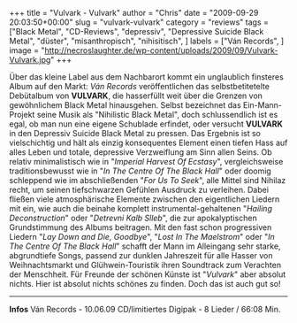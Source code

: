+++
title = "Vulvark - Vulvark"
author = "Chris"
date = "2009-09-29 20:03:50+00:00"
slug = "vulvark-vulvark"
category = "reviews"
tags = ["Black Metal", "CD-Reviews", "depressiv", "Depressive Suicide Black Metal", "düster", "misanthropisch", "nihisitisch", ]
labels = ["Ván Records", ]
image = "http://necroslaughter.de/wp-content/uploads/2009/09/Vulvark-Vulvark.jpg"
+++

Über das kleine Label aus dem Nachbarort kommt ein unglaublich finsteres Album auf den Markt: _Ván Records_ veröffentlichen das selbstbetitetelte Debütalbum von **VULVARK**, die hasserfüllt weit über die Grenzen von gewöhnlichem Black Metal hinausgehen. Selbst bezeichnet das Ein-Mann-Projekt seine Musik als "Nihilistic Black Metal", doch schlussendlich ist es egal, ob man nun eine eigene Schublade erfindet, oder versucht **VULVARK** in den Depressiv Suicide Black Metal zu pressen. Das Ergebnis ist so vielschichtig und hält als einzig konsequentes Element einen tiefen Hass auf alles Leben und totale, depressive Verzweiflung am Sinn allen Seins. Ob relativ minimalistisch wie in "_Imperial Harvest Of Ecstasy_", vergleichsweise traditionsbewusst wie in "_In The Centre Of The Black Hall_" oder doomig schleppend wie im abschließenden "_For Us To Seek_", alle Mittel sind Nihilaz recht, um seinen tiefschwarzen Gefühlen Ausdruck zu verleihen. Dabei fließen viele atmosphärische Elemente zwischen den eigentlichen Liedern mit ein, wie auch die beinahe komplett instrumental-gehaltenen "_Hailing Deconstruction_" oder "_Detrevni Kalb Slleb_", die zur apokalyptischen Grundstimmung des Albums beitragen. Mit den fast schon progressiven Liedern "_Lay Down and Die, Goodbye_", "_Lost In The Maelstrom_" oder "_In The Centre Of The Black Hall_" schafft der Mann im Alleingang sehr starke, abgrundtiefe Songs, passend zur dunklen Jahreszeit für alle Hasser von Weihnachtsmarkt und Glühwein-Touristik ihren Soundtrack zum Verachten der Menschheit. Für Freunde der schönen Künste ist "_Vulvark_" aber absolut nichts. Hier ist absolut nichts schönes zu finden. Doch das ist auch gut so!





---
**Infos**
Ván Records - 10.06.09
CD/limitiertes Digipak - 8 Lieder / 66:08 Min.
